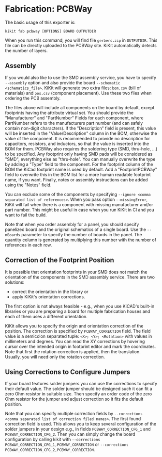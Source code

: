 # Fabrication: PCBWay

The basic usage of this exporter is:
```
kikit fab pcbway [OPTIONS] BOARD OUTPUTDIR
```

When you run this command, you will find file `gerbers.zip` in `OUTPUTDIR`. This
file can be directly uploaded to the PCBWay site. KiKit automatically detects
the number of layers.

## Assembly

If you would also like to use the SMD assembly service, you have to specify
`--assembly` option and also provide the board `--schematic <schematics_file>`.
KiKit will generate two extra files: `bom.csv` (bill of materials) and `pos.csv`
(component placement). Use these two files when ordering the PCB assembly.

The files above will include all components on the board by default, except
footprints having the attribute virtual set. You should provide the
"Manufacturer" and "PartNumber" Fields for each component, where PartNumber
refers to the manufacturers part number (and can safely contain non-digit
characters). If the "Description" field is present, this value will be inserted
in the "Value/Description" column in the BOM, otherwise the value of the
component. It is recommended to provide no description for capacitors,
resistors, and inductors, so that the value is inserted into the BOM for them.
PCBWay also requires the soldering type (SMD, thru-hole, ...) to be specified.
Any footprint only having SMD pads will be considered as "SMD", everything else
as "thru-hole". You can manually overwrite the type by adding a "Type" field to
the component. For the footprint column of the BOM the KiCad footprint name is
used by default. Add a "FootprintPCBWay" field to overwrite this in the BOM list
for a more human readable footprint name, if you want. Finally, notes or
assembly instructions can be added using the "Notes" field.

You can exclude some of the components by specifying `--ignore <comma separated
list of references>`. When you pass option `--missingError`, KiKit will fail
when there is a component with missing manufacturer and/or part number. This
might be useful in case when you run KiKit in CI and you want to fail the build.

Note that when you order assembly for a panel, you should specify panelized
board and the original schematics of a single board. Use the `--nBoards`
parameter to specify the number of boards in the panel. The quantity column
is generated by multiplying this number with the number of references in
each row.

## Correction of the Footprint Position

It is possible that orientation footprints in your SMD does not match the
orientation of the components in the SMD assembly service. There are two
solutions:

- correct the orientation in the library or
- apply KiKit's orientation corrections.

The first option is not always feasible - e.g., when you use KiCAD's built-in
libraries or you are preparing a board for multiple fabrication houses and each
of them uses a different orientation.

KiKit allows you to specify the origin and orientation correction of the
position. The correction is specified by `PCBWAY_CORRECTION` field. The field
value is a semicolon separated tuple: `<X>; <Y>; <Rotation>` with values in
millimeters and degrees. You can read the XY corrections by hovering cursor over
the intended origin in footprint editor and mark the coordinates. Note that
first the rotation correction is applied, then the translation. Usually, you
will need only the rotation correction.

## Using Corrections to Configure Jumpers

If your board features solder jumpers you can use the corrections to specify
their default value. The solder jumper should be designed such it can fit a zero
Ohm resistor in suitable size. Then specify an order code of the zero Ohm
resistor for the jumper and adjust correction so it fits the default position.

Note that you can specify multiple correction fields by `--corrections <comma
separated list of correction filed names>`. The first found correction field is
used. This allows you to keep several configuration of the solder jumpers in
your design e.g., in fields `PCBWAY_CORRECTION_CFG_1` and
`PCBWAY_CORRECTION_CFG_2`. Then you can simply change the board configuration by
calling kikit with `--corrections PCBWAY_CORRECTION_CFG_1,PCBWAY_CORRECTION` or
`--corrections PCBWAY_CORRECTION_CFG_2,PCBWAY_CORRECTION`.

